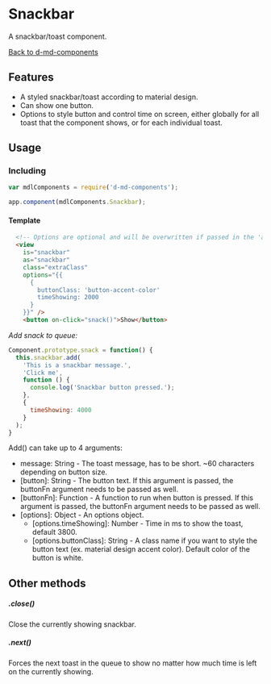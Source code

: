 # Snackbar
A snackbar/toast component.

[Back to d-md-components](/)

Features
--------
- A styled snackbar/toast according to material design.
- Can show one button.
- Options to style button and control time on screen, either globally for all toast that the component shows, or for each individual toast.

Usage
-----
### Including
```javascript
var mdlComponents = require('d-md-components');

app.component(mdlComponents.Snackbar);
```

#### Template
```html
  <!-- Options are optional and will be overwritten if passed in the 'add' method. -->
  <view 
    is="snackbar" 
    as="snackbar" 
    class="extraClass" 
    options="{{
      {
        buttonClass: 'button-accent-color'
        timeShowing: 2000
      }
    }}" />
    <button on-click="snack()">Show</button>
```

*Add snack to queue:*
```javascript
Component.prototype.snack = function() {
  this.snackbar.add(
    'This is a snackbar message.',
    'Click me',
    function () {
      console.log('Snackbar button pressed.');
    },
    {
      timeShowing: 4000
    }  
  );
}
```

Add() can take up to 4 arguments:
- message: String - The toast message, has to be short. ~60 characters depending on button size.
- [button]: String - The button text. If this argument is passed, the buttonFn argument needs to be passed as well.
- [buttonFn]: Function - A function to run when button is pressed. If this argument is passed, the buttonFn argument needs to be passed as well.
- [options]: Object - An options object.
  - [options.timeShowing]: Number - Time in ms to show the toast, default 3800.
  - [options.buttonClass]: String - A class name if you want to style the button text (ex. material design accent color). Default color of the button is white.

Other methods
-------
##### .close()
Close the currently showing snackbar.

##### .next()
Forces the next toast in the queue to show no matter how much time is left on the currently showing.

